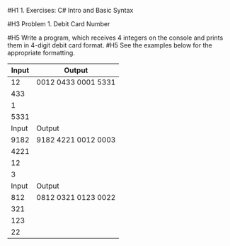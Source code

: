  
 #H1 1. Exercises: C# Intro and Basic Syntax

 #H3 Problem 1. Debit Card Number

 #H5 Write a program, which receives 4 integers on the console and prints them in 4-digit debit card format.
 #H5 See the examples below for the appropriate formatting.

| Input          |        Output       |
|----------------|---------------------|
| 12             | 0012 0433 0001 5331 |
| 433            |                     |
| 1              |                     |
| 5331           |                     |
| Input          |        Output       |
| 9182           | 9182 4221 0012 0003 |
| 4221           |                     |
| 12             |                     |
| 3              |                     |
| Input          |        Output       |
| 812            | 0812 0321 0123 0022 |
| 321            |                     |
| 123            |                     |
| 22             |                     |

